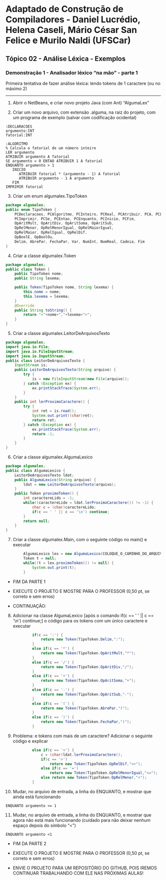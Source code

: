 # Adaptado de Construção de Compiladores - Daniel Lucrédio, Helena Caseli, Mário César San Felice e Murilo Naldi (UFSCar)
## Tópico 02 - Análise Léxica - Exemplos

### Demonstração 1 - Analisador léxico “na mão” - parte 1

Primeira tentativa de fazer análise léxica: lendo tokens de 1 caractere (ou no máximo 2)

---
1. Abrir o NetBeans, e criar novo projeto Java (com Ant) “AlgumaLex”

2. Criar um novo arquivo, com extensão .alguma, na raiz do projeto, com um programa de exemplo (salvar com codificação ocidental)

```
:DECLARACOES
argumento:INT
fatorial:INT

:ALGORITMO
% Calcula o fatorial de um número inteiro
LER argumento
ATRIBUIR argumento A fatorial
SE argumento = 0 ENTAO ATRIBUIR 1 A fatorial
ENQUANTO argumento > 1
   INICIO
      ATRIBUIR fatorial * (argumento - 1) A fatorial
      ATRIBUIR argumento - 1 A argumento
   FIM
IMPRIMIR fatorial
```

3. Criar um enum algumalex.TipoToken

```java
package algumalex;
public enum TipoToken {
    PCDeclaracoes, PCAlgoritmo, PCInteiro, PCReal, PCAtribuir, PCA, PCLer,
    PCImprimir, PCSe, PCEntao, PCEnquanto, PCInicio, PCFim,
    OpAritMult, OpAritDiv, OpAritSoma, OpAritSub,
    OpRelMenor, OpRelMenorIgual, OpRelMaiorIgual,
    OpRelMaior, OpRelIgual, OpRelDif,
    OpBoolE, OpBoolOu,
    Delim, AbrePar, FechaPar, Var, NumInt, NumReal, Cadeia, Fim
}
```

4. Criar a classe algumalex.Token

```java
package algumalex;
public class Token {
    public TipoToken nome;
    public String lexema;

    public Token(TipoToken nome, String lexema) {
        this.nome = nome;
        this.lexema = lexema;
    }
    @Override
    public String toString() {
        return "<"+nome+","+lexema+">";
    }
}
```

5. Criar a classe algumalex.LeitorDeArquivosTexto

```java
package algumalex;
import java.io.File;
import java.io.FileInputStream;
import java.io.InputStream;
public class LeitorDeArquivosTexto {
    InputStream is;
    public LeitorDeArquivosTexto(String arquivo) {
        try {
            is = new FileInputStream(new File(arquivo));
        } catch (Exception ex) {
            ex.printStackTrace(System.err);
        }
    }
    public int lerProximoCaractere() {
        try {
            int ret = is.read();
            System.out.print((char)ret);
            return ret;
        } catch (Exception ex) {
            ex.printStackTrace(System.err);
            return -1;
        }
    }
}
```

6. Criar a classe algumalex.AlgumaLexico

```java
package algumalex;
public class AlgumaLexico {
    LeitorDeArquivosTexto ldat;
    public AlgumaLexico(String arquivo) {
        ldat = new LeitorDeArquivosTexto(arquivo);
    }
    public Token proximoToken() {
        int caractereLido = -1;
        while((caractereLido = ldat.lerProximoCaractere()) != -1) {
            char c = (char)caractereLido;
            if(c == ' ' || c == '\n') continue;
        }
        return null;
    }
}
```

7. Criar a classe algumalex.Main, com o seguinte código no main() e executar

```java
        AlgumaLexico lex = new AlgumaLexico(COLOQUE_O_CAMINHO_DO_ARQUIVO_ALGUMA_AQUI);
        Token t = null;
        while((t = lex.proximoToken()) != null) {
            System.out.print(t);
        }
```

- FIM DA PARTE 1
- EXECUTE O PROJETO E MOSTRE PARA O PROFESSOR (0,50 pt, se correto e sem erros)

- CONTINUAÇÃO:

8. Adicionar na classe AlgumaLexico [após o comando if(c == ' ' || c == '\n') continue;] o código para os tokens com um único caractere e executar

```java
            if(c == ':') {
                return new Token(TipoToken.Delim,":");
            }
            else if(c == '*') {
                return new Token(TipoToken.OpAritMult,"*");
            }
            else if(c == '/') {
                return new Token(TipoToken.OpAritDiv,"/");
            }
            else if(c == '+') {
                return new Token(TipoToken.OpAritSoma,"+");
            }
            else if(c == '-') {
                return new Token(TipoToken.OpAritSub,"-");
            }
            else if(c == '(') {
                return new Token(TipoToken.AbrePar,"(");
            }
            else if(c == ')') {
                return new Token(TipoToken.FechaPar,")");
            }
```

9. Problema: e tokens com mais de um caractere? Adicionar o seguinte código e explicar

```java
            else if(c == '<') {
                c = (char)ldat.lerProximoCaractere();
                if(c == '>')
                    return new Token(TipoToken.OpRelDif,"<>");
                else if(c == '=')
                    return new Token(TipoToken.OpRelMenorIgual,"<=");
                else return new Token(TipoToken.OpRelMenor,"<");
            }
```

10. Mudar, no arquivo de entrada, a linha do ENQUANTO, e mostrar que ainda está funcionando

```
ENQUANTO argumento <= 1
```

11. Mudar, no arquivo de entrada, a linha do ENQUANTO, e mostrar que agora não está mais funcionando (cuidado para não deixar nenhum espaço depois do símbolo “<”)

```
ENQUANTO argumento <1
```

- FIM DA PARTE 2
- EXECUTE O PROJETO E MOSTRE PARA O PROFESSOR (0,50 pt, se correto e sem erros)

- ENVIE O PROJETO PARA UM REPOSITÓRIO DO GITHUB, POIS IREMOS CONTINUAR TRABALHANDO COM ELE NAS PRÓXIMAS AULAS!


